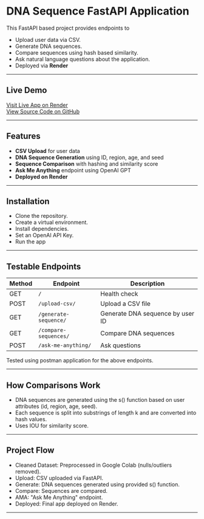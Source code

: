 #  DNA Sequence FastAPI Application

This FastAPI based project provides endpoints to
- Upload user data via CSV.
- Generate DNA sequences.
- Compare sequences using hash based similarity.
- Ask natural language questions about the application.
- Deployed via **Render**

---

## Live Demo

[Visit Live App on Render](https://dna-api-x8iv.onrender.com)  
[View Source Code on GitHub](https://github.com/azal17/dna_api)

---

##  Features

- **CSV Upload** for user data
- **DNA Sequence Generation** using ID, region, age, and seed
- **Sequence Comparison** with hashing and similarity score
- **Ask Me Anything** endpoint using OpenAI GPT
- **Deployed on Render**

---

##  Installation
- Clone the repository.
- Create a virtual environment.
- Install dependencies.
- Set an OpenAI API Key.
- Run the app

---

## Testable Endpoints

| Method | Endpoint                  | Description                             |
|--------|---------------------------|-----------------------------------------|
| GET    | `/`                       | Health check                            |
| POST   | `/upload-csv/`           | Upload a CSV file                       |
| GET    | `/generate-sequence/`    | Generate DNA sequence by user ID       |
| GET    | `/compare-sequences/`    | Compare DNA sequences      |
| POST   | `/ask-me-anything/`      | Ask questions     |

Tested using postman application for the above endpoints.

---
##  How Comparisons Work

- DNA sequences are generated using the s() function based on user attributes (id, region, age, seed).
- Each sequence is split into substrings of length k and are converted into hash values.
- Uses IOU for similarity score.

---

##  Project Flow
- Cleaned Dataset: Preprocessed in Google Colab (nulls/outliers removed).
- Upload: CSV uploaded via FastAPI.
- Generate: DNA sequences generated using provided s() function.
- Compare: Sequences are compared.
- AMA: "Ask Me Anything" endpoint.
- Deployed: Final app deployed on Render.

---


